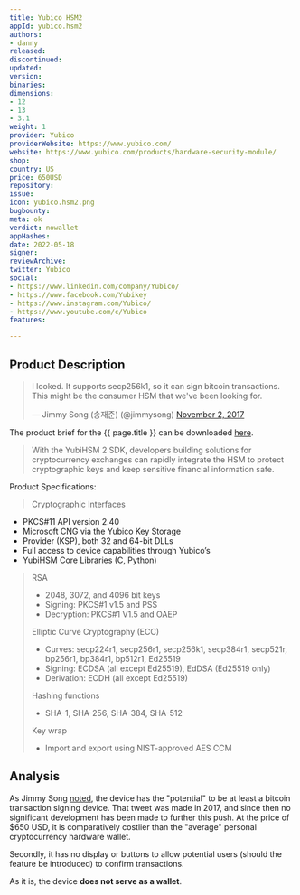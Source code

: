```yaml
---
title: Yubico HSM2
appId: yubico.hsm2
authors:
- danny
released: 
discontinued: 
updated: 
version: 
binaries: 
dimensions:
- 12
- 13
- 3.1
weight: 1
provider: Yubico
providerWebsite: https://www.yubico.com/
website: https://www.yubico.com/products/hardware-security-module/
shop: 
country: US
price: 650USD
repository: 
issue: 
icon: yubico.hsm2.png
bugbounty: 
meta: ok
verdict: nowallet
appHashes: 
date: 2022-05-18
signer: 
reviewArchive: 
twitter: Yubico
social:
- https://www.linkedin.com/company/Yubico/
- https://www.facebook.com/Yubikey
- https://www.instagram.com/Yubico/
- https://www.youtube.com/c/Yubico
features: 

---
```


## Product Description 

<blockquote class="twitter-tweet"><p lang="en" dir="ltr">I looked. It supports secp256k1, so it can sign bitcoin transactions. This might be the consumer HSM that we&#39;ve been looking for.</p>&mdash; Jimmy Song (송재준) (@jimmysong) <a href="https://twitter.com/jimmysong/status/925971027816882176?ref_src=twsrc%5Etfw">November 2, 2017</a></blockquote> <script async src="https://platform.twitter.com/widgets.js" charset="utf-8"></script>

The product brief for the {{ page.title }} can be downloaded [here](https://resources.yubico.com/53ZDUYE6/at/q4bsft-z2wi8-fo7aqg/213367-Collateral-YubiHSM2-Product-brief-update-r3.pdf).

> With the YubiHSM 2 SDK, developers building solutions for cryptocurrency exchanges can rapidly integrate the HSM to protect cryptographic keys and keep sensitive financial information safe. 

Product Specifications: 

> Cryptographic Interfaces
- PKCS#11 API version 2.40
- Microsoft CNG via the Yubico Key Storage
- Provider (KSP), both 32 and 64-bit DLLs
- Full access to device capabilities through Yubico’s
- YubiHSM Core Libraries (C, Python)
>
> RSA
> - 2048, 3072, and 4096 bit keys
> - Signing: PKCS#1 v1.5 and PSS
> - Decryption: PKCS#1 V1.5 and OAEP
>
> Elliptic Curve Cryptography (ECC)
> - Curves: secp224r1, secp256r1, secp256k1, secp384r1, secp521r, bp256r1, bp384r1, bp512r1, Ed25519
> - Signing: ECDSA (all except Ed25519), EdDSA (Ed25519 only)
> - Derivation: ECDH (all except Ed25519)
>
> Hashing functions
> - SHA-1, SHA-256, SHA-384, SHA-512
>
> Key wrap
> - Import and export using NIST-approved AES CCM

## Analysis 

As Jimmy Song [noted](https://twitter.com/jimmysong/status/925971027816882176), the device has the "potential" to be at least a bitcoin transaction signing device. That tweet was made in 2017, and since then no significant development has been made to further this push. At the price of $650 USD, it is comparatively costlier than the "average" personal cryptocurrency hardware wallet.

Secondly, it has no display or buttons to allow potential users (should the feature be introduced) to confirm transactions. 

As it is, the device **does not serve as a wallet**. 